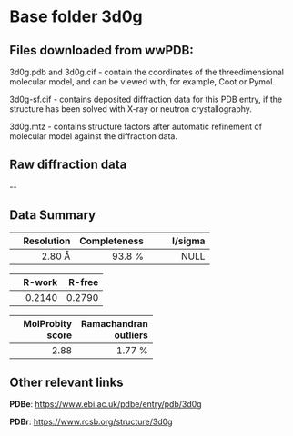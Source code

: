 # Base folder 3d0g

## Files downloaded from wwPDB:

3d0g.pdb and 3d0g.cif - contain the coordinates of the threedimensional molecular model, and can be viewed with, for example, Coot or Pymol.

3d0g-sf.cif - contains deposited diffraction data for this PDB entry, if the structure has been solved with X-ray or neutron crystallography.

3d0g.mtz - contains structure factors after automatic refinement of molecular model against the diffraction data.

## Raw diffraction data

--<br> 

## Data Summary
|   | Resolution | Completeness| I/sigma |
|---|-------------:|----------------:|--------------:|
|   |2.80 Å|93.8  %|<img width=50/>NULL |

|   | **R-work**| **R-free**   
|---|-------------:|----------------:|           
||0.2140|0.2790|

|   |**MolProbity<br>score**| **Ramachandran<br>outliers** 
|---|-------------:|----------------:|
||2.88|1.77 %|

## Other relevant links 
**PDBe**:  https://www.ebi.ac.uk/pdbe/entry/pdb/3d0g
 
**PDBr**: https://www.rcsb.org/structure/3d0g 

